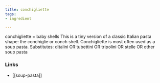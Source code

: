 ```yaml
---
title: conchigliette
tags:
- ingredient

---
```

conchigliette = baby shells This is a tiny version of a classic Italian pasta shape: the conchiglie or conch shell. Conchigliette is most often used as a soup pasta. Substitutes: ditalini OR tubettini OR tripolini OR stelle OR other soup pasta

### Links

* [[soup-pasta]]
